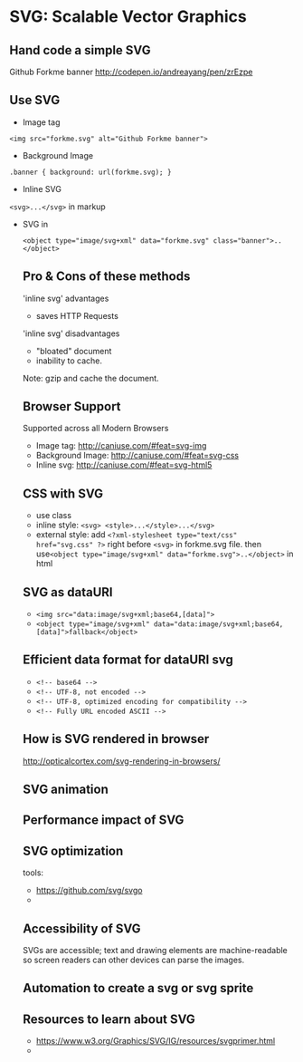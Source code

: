 # SVG: Scalable Vector Graphics

## Hand code a simple SVG

Github Forkme banner
http://codepen.io/andreayang/pen/zrEzpe

## Use SVG
- Image tag

`<img src="forkme.svg" alt="Github Forkme banner">`

- Background Image

`
.banner {
    background: url(forkme.svg);
}
`
- Inline SVG

`<svg>...</svg>` in markup

- SVG in <object>

`<object type="image/svg+xml" data="forkme.svg" class="banner">..</object>`

## Pro & Cons of these methods
'inline svg' advantages
- saves HTTP Requests

'inline svg' disadvantages 
- "bloated" document
- inability to cache.

Note: gzip and cache the document.

## Browser Support
Supported across all Modern Browsers

- Image tag: http://caniuse.com/#feat=svg-img
- Background Image: http://caniuse.com/#feat=svg-css
- Inline svg: http://caniuse.com/#feat=svg-html5

## CSS with SVG
- use class 
- inline style: `<svg> <style>...</style>...</svg>`
- external style: add `<?xml-stylesheet type="text/css" href="svg.css" ?>` right before `<svg>` in forkme.svg file. then use`<object type="image/svg+xml" data="forkme.svg">..</object>` in html

## SVG as dataURI
- `<img src="data:image/svg+xml;base64,[data]">`
- `<object type="image/svg+xml" data="data:image/svg+xml;base64,[data]">fallback</object>`

## Efficient data format for dataURI svg
- `<!-- base64 -->`
- `<!-- UTF-8, not encoded -->`
- `<!-- UTF-8, optimized encoding for compatibility -->`
- `<!-- Fully URL encoded ASCII -->`

## How is SVG rendered in browser
http://opticalcortex.com/svg-rendering-in-browsers/

## SVG animation


## Performance impact of SVG

## SVG optimization
tools: 
- https://github.com/svg/svgo
- 

## Accessibility of SVG
SVGs are accessible; text and drawing elements are machine-readable so screen readers can other devices can parse the images.

## Automation to create a svg or svg sprite

## Resources to learn about SVG
- https://www.w3.org/Graphics/SVG/IG/resources/svgprimer.html
- 

